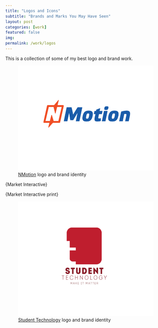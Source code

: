 ```yaml
---
title: "Logos and Icons"
subtitle: "Brands and Marks You May Have Seen"
layout: post
categories: [work]
featured: false
img: 
permalink: /work/logos
---
```


This is a collection of some of my best logo and brand work.

<figure>
  <img src="/img/work/NMotionlogo.png" alt="NMotion Logo">
  <figcaption><a href="http://nmotion.co" target="_blank">NMotion</a> logo and brand identity</figcaption>
</figure>

{Market Interactive}

{Market Interactive print}

<figure>
  <img src="/img/work/ST.png" alt="Student Technology Logo">
  <figcaption><a href="http://yourtech.unl.edu/" target="_blank">Student Technology</a> logo and brand identity</figcaption>
</figure>
